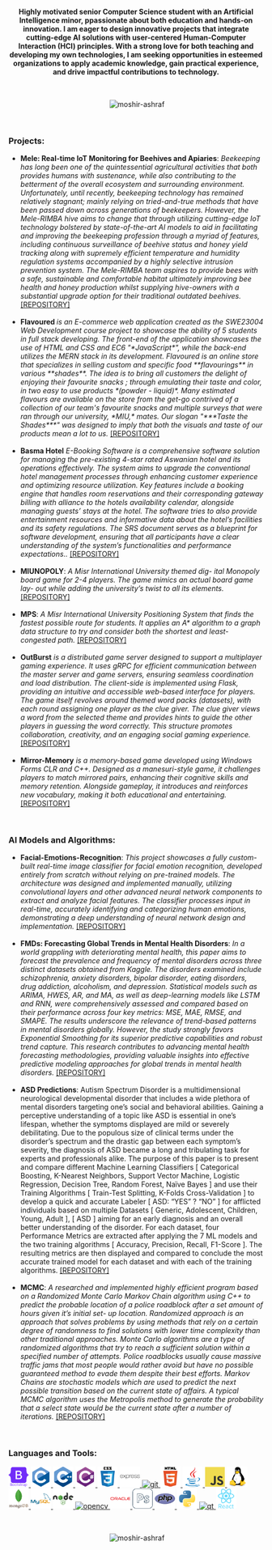 <strong><p align="center"> Highly motivated senior Computer Science student with an Artificial Intelligence minor, ppassionate about both education and hands-on innovation.  I am eager to design innovative projects that integrate cutting-edge AI solutions with user-centered Human-Computer Interaction (HCI) principles. With a strong love for both teaching and developing my own technologies, I am seeking opportunities in esteemed organizations to apply academic knowledge, gain practical experience, and drive impactful contributions to technology.
</p></strong>
<br>
<p align='center'>&nbsp;<img align="center" src="https://github-readme-stats.vercel.app/api?username=moshir-ashraf&show_icons=true&locale=en" alt="moshir-ashraf" /></p>
<br>
<h3 align="left">Projects:</h3>
<ul>
   <li>
    <strong>Mele: Real-time IoT Monitoring for Beehives and Apiaries</strong>: <em>Beekeeping has long been one of the quintessential agricultural activities that both provides humans
with sustenance, while also contributing to the betterment of the overall ecosystem and surrounding environment.
Unfortunately, until recently, beekeeping technology has remained relatively stagnant; mainly
relying on tried-and-true methods that have been passed down across generations of beekeepers. However,
the Mele-RIMBA hive aims to change that through utilizing cutting-edge IoT technology bolstered
by state-of-the-art AI models to aid in facilitating and improving the beekeeping profession through a
myriad of features, including continuous surveillance of beehive status and honey yield tracking along
with supremely efficient temperature and humidity regulation systems accompanied by a highly selective
intrusion prevention system. The Mele-RIMBA team aspires to provide bees with a safe, sustainable and
comfortable habitat ultimately improving bee health and honey production whilst supplying hive-owners
with a substantial upgrade option for their traditional outdated beehives.</em>  
    <a href="https://github.com/Quick-AI-for-ORG/Mele-RIMBA" target="_blank">[REPOSITORY]</a>
  </li>
  <br>
  <li>
    <strong>Flavoured </strong> <em> is an E-commerce web application created as the SWE23004 Web Development course project to showcase the ability of 5 students in full stack developing. The front-end of the application showcases the use of HTML and CSS and EC6 "*JavaScript*", while the back-end utilizes the MERN stack in its development.  
Flavoured is an online store that specializes in selling custom and specific food **flavourings** in various **shades**. The idea is to bring all customers the delight of enjoying their favourite snacks ; through emulating their taste and color, in two easy to use products *(powder - liquid)*. Many estimated flavours are available on the store from the get-go contrived of a collection of our team's favourite snacks and multiple surveys that were ran through our university, *MIU,* mates. Our slogan "***Taste the Shades***" was designed to imply that both the visuals and taste of our products mean a lot to us.</em>
    <a href="https://github.com/Web-Development-Project-CSc/V2" target="_blank">[REPOSITORY]</a>
  </li>
  <br>
  <li>
    <strong>Basma Hotel</strong> <em> E-Booking Software is a comprehensive software solution for managing the
pre-existing 4-star rated Aswanian hotel and its operations effectively. The system aims to upgrade
the conventional hotel management processes through enhancing customer experience
and optimizing resource utilization. Key features include a booking engine that handles room
reservations and their corresponding gateway billing with alliance to the hotels availability
calendar, alongside managing guests’ stays at the hotel. The software tries to also provide entertainment
resources and informative data about the hotel’s facilities and its safety regulations.
The SRS document serves as a blueprint for software development, ensuring that all participants
have a clear understanding of the system’s functionalities and performance expectations..</em>  
    <a href="https://github.com/Quick-AI-for-ORG/Basma-Hotel/tree/main" target="_blank">[REPOSITORY]</a>
  </li>
  <br>
  <li>
    <strong>MIUNOPOLY</strong>: <em>A Misr International University themed dig-
ital Monopoly board game for 2-4 players.
The game mimics an actual board game lay-
out while adding the university’s twist to all
its elements.</em>  
    <a href="https://github.com/moshir-ashraf/Monopoly" target="_blank">[REPOSITORY]</a>
  </li>
  <br>
  <li>
    <strong>MPS</strong>: <em> A Misr International University Positioning
System that finds the fastest possible route
for students. It applies an A* algorithm to
a graph data structure to try and consider
both the shortest and least-congested path.</em>  
    <a href="https://github.com/moshir-ashraf/MPS" target="_blank">[REPOSITORY]</a>
  </li>
  <br>
  <li>
    <strong>OutBurst</strong> <em> is a distributed game server designed to support a multiplayer gaming experience. It uses gRPC for efficient communication between the master server and game servers, ensuring seamless coordination and load distribution. The client-side is implemented using Flask, providing an intuitive and accessible web-based interface for players.
The game itself revolves around themed word packs (datasets), with each round assigning one player as the clue giver. The clue giver views a word from the selected theme and provides hints to guide the other players in guessing the word correctly. This structure promotes collaboration, creativity, and an engaging social gaming experience.

</em>  
    <a href="https://github.com/Quick-AI-for-ORG/Distributed" target="_blank">[REPOSITORY]</a>
  </li>
  <br>
   <li>
    <strong>Mirror-Memory</strong> <em> is a memory-based game developed using Windows Forms CLR and C++. Designed as a manesuri-style game, it challenges players to match mirrored pairs, enhancing their cognitive skills and memory retention. Alongside gameplay, it introduces and reinforces new vocabulary, making it both educational and entertaining.</em>  
    <a href="https://github.com/moshir-ashraf/Mirror-Memory" target="_blank">[REPOSITORY]</a>
  </li>
  </ul>
  <br>
  <h3 align="left">AI Models and Algorithms:</h3>
  <ul>
  <li>
    <strong>Facial-Emotions-Recognition</strong>: <em>This project showcases a fully custom-built real-time image classifier for facial emotion recognition, developed entirely from scratch without relying on pre-trained models. The architecture was designed and implemented manually, utilizing convolutional layers and other advanced neural network components to extract and analyze facial features. The classifier processes input in real-time, accurately identifying and categorizing human emotions, demonstrating a deep understanding of neural network design and implementation.</em>  
    <a href="https://github.com/moshir-ashraf/Facial-Emotions" target="_blank">[REPOSITORY]</a>
  </li>
  <br>
  <li>
    <strong>FMDs: Forecasting Global Trends in Mental Health
Disorders</strong>: <em>In a world grappling with deteriorating mental
health, this paper aims to forecast the prevalence and
frequency of mental disorders across three distinct datasets
obtained from Kaggle. The disorders examined include
schizophrenia, anxiety disorders, bipolar
disorder, eating disorders, drug addiction,
alcoholism, and depression. Statistical models
such as ARIMA, HWES, AR, and MA, as well as deep-learning
models like LSTM and RNN, were comprehensively assessed
and compared based on their performance across four key
metrics: MSE, MAE, RMSE, and SMAPE. The results underscore
the relevance of trend-based patterns in mental disorders
globally. However, the study strongly favors Exponential
Smoothing for its superior predictive capabilities and robust
trend capture. This research contributes to advancing mental
health forecasting methodologies, providing valuable insights
into effective predictive modeling approaches for global trends
in mental health disorders.</em>  
    <a href="https://github.com/moshir-ashraf/Forecast-Global-MDs/tree/main" target="_blank">[REPOSITORY]</a>
  </li>
  <br>
  <li>
    <strong>ASD Predictions</strong>: </em>Autism Spectrum Disorder is a multidimensional
neurological developmental disorder that includes a wide
plethora of mental disorders targeting one’s social and behavioral
abilities. Gaining a perceptive understanding of a topic like ASD
is essential in one’s lifespan, whether the symptoms displayed
are mild or severely debilitating. Due to the populous size of
clinical terms under the disorder’s spectrum and the drastic gap
between each symptom’s severity, the diagnosis of ASD became
a long and tribulating task for experts and professionals alike.
The purpose of this paper is to present and compare different
Machine Learning Classifiers [ Categorical Boosting, K-Nearest
Neighbors, Support Vector Machine, Logistic Regression, Decision
Tree, Random Forest, Naïve Bayes ] and use their Training
Algorithms [ Train-Test Splitting, K-Folds Cross-Validation ] to
develop a quick and accurate Labeler [ ASD: “YES” ? “NO”
] for afflicted individuals based on multiple Datasets [ Generic,
Adolescent, Children, Young, Adult ], [ ASD ] aiming for an early
diagnosis and an overall better understanding of the disorder.
For each dataset, four Performance Metrics are extracted after
applying the 7 ML models and the two training algorithms [
Accuracy, Precision, Recall, F1-Score ]. The resulting metrics
are then displayed and compared to conclude the most accurate
trained model for each dataset and with each of the training
algorithms.</em>  
    <a href="https://github.com/MLFor-Autism/Autism-Prediction" target="_blank">[REPOSITORY]</a>
  </li>
  <br>
  <li>
    <strong>MCMC</strong>: <em>A researched and implemented highly efficient
program based on a Randomized Monte Carlo Markov Chain
algorithm using C++ to predict the probable location of a police
roadblock after a set amount of hours given it’s initial set-
up location. Randomized approach is an approach that solves
problems by using methods that rely on a certain degree of
randomness to find solutions with lower time complexity than
other traditional approaches. Monte Carlo algorithms are a type
of randomized algorithms that try to reach a sufficient solution
within a specified number of attempts. Police roadblocks usually
cause massive traffic jams that most people would rather avoid
but have no possible guaranteed method to evade them despite
their best efforts. Markov Chains are stochastic models which are
used to predict the next possible transition based on the current
state of affairs. A typical MCMC algorithm uses the Metropolis
method to generate the probability that a select state would be
the current state after a number of iterations.</em>  
    <a href="https://github.com/MCMC-Algorithm/MCMC" target="_blank">[REPOSITORY]</a>
  </li>
</ul>
<br>
<h3 align="left">Languages and Tools:</h3>
<p align="left"> 
  <a href="https://getbootstrap.com" target="_blank" rel="noreferrer"> 
    <img src="https://raw.githubusercontent.com/devicons/devicon/master/icons/bootstrap/bootstrap-plain-wordmark.svg" alt="bootstrap" width="40" height="40"/> 
  </a> 
  <a href="https://www.cprogramming.com/" target="_blank" rel="noreferrer"> 
    <img src="https://raw.githubusercontent.com/devicons/devicon/master/icons/c/c-original.svg" alt="c" width="40" height="40"/> 
  </a> 
  <a href="https://www.w3schools.com/cpp/" target="_blank" rel="noreferrer"> 
    <img src="https://raw.githubusercontent.com/devicons/devicon/master/icons/cplusplus/cplusplus-original.svg" alt="cplusplus" width="40" height="40"/> 
  </a> 
  <a href="https://www.w3schools.com/cs/" target="_blank" rel="noreferrer"> 
    <img src="https://raw.githubusercontent.com/devicons/devicon/master/icons/csharp/csharp-original.svg" alt="csharp" width="40" height="40"/> 
  </a> 
  <a href="https://www.w3schools.com/css/" target="_blank" rel="noreferrer"> 
    <img src="https://raw.githubusercontent.com/devicons/devicon/master/icons/css3/css3-original-wordmark.svg" alt="css3" width="40" height="40"/> 
  </a> 
  <a href="https://expressjs.com" target="_blank" rel="noreferrer"> 
    <img src="https://raw.githubusercontent.com/devicons/devicon/master/icons/express/express-original-wordmark.svg" alt="express" width="40" height="40"/> 
  </a> 
  <a href="https://git-scm.com/" target="_blank" rel="noreferrer"> 
    <img src="https://www.vectorlogo.zone/logos/git-scm/git-scm-icon.svg" alt="git" width="40" height="40"/> 
  </a> 
  <a href="https://www.w3.org/html/" target="_blank" rel="noreferrer"> 
    <img src="https://raw.githubusercontent.com/devicons/devicon/master/icons/html5/html5-original-wordmark.svg" alt="html5" width="40" height="40"/> 
  </a> 
  <a href="https://www.java.com" target="_blank" rel="noreferrer"> 
    <img src="https://raw.githubusercontent.com/devicons/devicon/master/icons/java/java-original.svg" alt="java" width="40" height="40"/> 
  </a> 
  <a href="https://developer.mozilla.org/en-US/docs/Web/JavaScript" target="_blank" rel="noreferrer"> 
    <img src="https://raw.githubusercontent.com/devicons/devicon/master/icons/javascript/javascript-original.svg" alt="javascript" width="40" height="40"/> 
  </a> 
  <a href="https://www.linux.org/" target="_blank" rel="noreferrer"> 
    <img src="https://raw.githubusercontent.com/devicons/devicon/master/icons/linux/linux-original.svg" alt="linux" width="40" height="40"/> 
  </a> 
  <a href="https://www.mongodb.com/" target="_blank" rel="noreferrer"> 
    <img src="https://raw.githubusercontent.com/devicons/devicon/master/icons/mongodb/mongodb-original-wordmark.svg" alt="mongodb" width="40" height="40"/> 
  </a> 
  <a href="https://www.mysql.com/" target="_blank" rel="noreferrer"> 
    <img src="https://raw.githubusercontent.com/devicons/devicon/master/icons/mysql/mysql-original-wordmark.svg" alt="mysql" width="40" height="40"/> 
  </a> 
  <a href="https://nodejs.org" target="_blank" rel="noreferrer"> 
    <img src="https://raw.githubusercontent.com/devicons/devicon/master/icons/nodejs/nodejs-original-wordmark.svg" alt="nodejs" width="40" height="40"/> 
  </a> 
  <a href="https://opencv.org/" target="_blank" rel="noreferrer"> 
    <img src="https://www.vectorlogo.zone/logos/opencv/opencv-icon.svg" alt="opencv" width="40" height="40"/> 
  </a> 
  <a href="https://www.oracle.com/" target="_blank" rel="noreferrer"> 
    <img src="https://raw.githubusercontent.com/devicons/devicon/master/icons/oracle/oracle-original.svg" alt="oracle" width="40" height="40"/> 
  </a> 
  <a href="https://www.photoshop.com/en" target="_blank" rel="noreferrer"> 
    <img src="https://raw.githubusercontent.com/devicons/devicon/master/icons/photoshop/photoshop-line.svg" alt="photoshop" width="40" height="40"/> 
  </a> 
  <a href="https://www.php.net" target="_blank" rel="noreferrer"> 
    <img src="https://raw.githubusercontent.com/devicons/devicon/master/icons/php/php-original.svg" alt="php" width="40" height="40"/> 
  </a> 
  <a href="https://www.python.org" target="_blank" rel="noreferrer"> 
    <img src="https://raw.githubusercontent.com/devicons/devicon/master/icons/python/python-original.svg" alt="python" width="40" height="40"/> 
  </a> 
  <a href="https://www.qt.io/" target="_blank" rel="noreferrer"> 
    <img src="https://upload.wikimedia.org/wikipedia/commons/0/0b/Qt_logo_2016.svg" alt="qt" width="40" height="40"/> 
  </a> 
  <a href="https://reactjs.org/" target="_blank" rel="noreferrer"> 
    <img src="https://raw.githubusercontent.com/devicons/devicon/master/icons/react/react-original-wordmark.svg" alt="react" width="40" height="40"/> 
  </a> 
</p>
<br>
<p align='center'>&nbsp;<img align="center" src="https://github-readme-stats.vercel.app/api/top-langs?username=moshir-ashraf&show_icons=true&locale=en&layout=compact" alt="moshir-ashraf" /></p>

